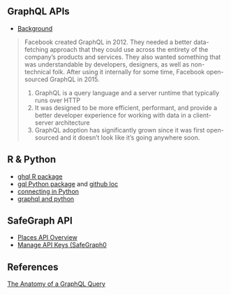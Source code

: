 ## GraphQL APIs

- [Background](https://www.apollographql.com/blog/graphql/basics/what-is-graphql-introduction/)

> Facebook created GraphQL in 2012. They needed a better data-fetching approach that they could use across the entirety of the company’s products and services. They also wanted something that was understandable by developers, designers, as well as non-technical folk. After using it internally for some time, Facebook open-sourced GraphQL in 2015.
> 
> 1. GraphQL is a query language and a server runtime that typically runs over HTTP
> 2. It was designed to be more efficient, performant, and provide a better developer experience for working with data in a client-server architecture
> 3. GraphQL adoption has significantly grown since it was first open-sourced and it doesn’t look like it’s going anywhere soon.

## R & Python

- [ghql R package](https://github.com/ropensci/ghql)
- [gql Python package](https://gql.readthedocs.io/en/v3.0.0a6/) and [github loc](https://github.com/graphql-python/gql)
- [connecting in Python](https://towardsdatascience.com/connecting-to-a-graphql-api-using-python-246dda927840)
- [graphql and python](https://www.moesif.com/blog/technical/graphql/Getting-Started-with-Python-GraphQL-Part1/)

## SafeGraph API

- [Places API Overview](https://docs.safegraph.com/reference#programmatically-call-the-places-api)
- [Manage API Keys (SafeGraph0](https://shop.safegraph.com/api/?tab=keys)

## References

[The Anatomy of a GraphQL Query](https://www.apollographql.com/blog/graphql/basics/the-anatomy-of-a-graphql-query/)
